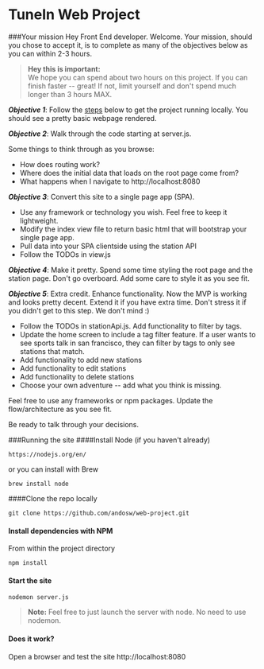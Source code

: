 TuneIn Web Project
===


###Your mission
Hey Front End developer. Welcome. Your mission, should you chose to accept it, is to complete as many of the objectives below as you can within 2-3 hours. 

> **Hey this is important:**  
> We hope you can spend about two hours on this project. If you can finish faster -- great! If not,  limit yourself and don't spend much longer than 3 hours MAX.

**_Objective 1_**: Follow the [steps](#running-the-site) below to get the project running locally. You should see a pretty basic webpage rendered.

**_Objective 2_**: Walk through the code starting at server.js. 

Some things to think through as you browse:

-	How does routing work?
-	Where does the initial data that loads on the root page come from?
-	What happens when I navigate to http://localhost:8080

**_Objective 3_**: Convert this site to a single page app (SPA). 

- Use any framework or technology you wish. Feel free to keep it lightweight.
- Modify the index view file to return basic html that will bootstrap your single page app. 
- Pull data into your SPA clientside using the station API
- Follow the TODOs in view.js

**_Objective 4_**: Make it pretty.
Spend some time styling the root page and the station page. Don't go overboard. Add some care to style it as you see fit.

**_Objective 5_**: Extra credit. Enhance functionality. Now the MVP is working and looks pretty decent. Extend it if you have extra time. Don't stress it if you didn't get to this step. We don't mind :)

- Follow the TODOs in stationApi.js. Add functionality to filter by tags.
- Update the home screen to include a tag filter feature. If a user wants to see sports talk in san francisco, they can filter by tags to only see stations that match.
- Add functionality to add new stations
- Add functionality to edit stations
- Add functionality to delete stations
- Choose your own adventure -- add what you think is missing.

Feel free to use any frameworks or npm packages. Update the flow/architecture as you see fit.

Be ready to talk through your decisions.

###Running the site
####Install Node
(if you haven't already)   
		
	https://nodejs.org/en/   
or you can install with Brew

    brew install node

####Clone the repo locally
	
	git clone https://github.com/andosw/web-project.git

#### Install dependencies with NPM
From within the project directory 

	npm install

#### Start the site

	nodemon server.js
> **Note:** Feel free to just launch the server with node. No need to use nodemon.

#### Does it work?
Open a browser and test the site http://localhost:8080
